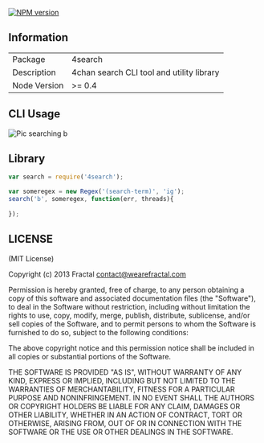 [![NPM version](https://badge.fury.io/js/4search.png)](http://badge.fury.io/js/4search)

## Information

<table>
<tr> 
<td>Package</td><td>4search</td>
</tr>
<tr>
<td>Description</td>
<td>4chan search CLI tool and utility library</td>
</tr>
<tr>
<td>Node Version</td>
<td>>= 0.4</td>
</tr>
</table>

## CLI Usage

![Pic searching b](http://i.imgur.com/wMOdobj.png)

## Library

```javascript
var search = require('4search');

var someregex = new Regex('(search-term)', 'ig');
search('b', someregex, function(err, threads){
	
});
```

## LICENSE

(MIT License)

Copyright (c) 2013 Fractal <contact@wearefractal.com>

Permission is hereby granted, free of charge, to any person obtaining
a copy of this software and associated documentation files (the
"Software"), to deal in the Software without restriction, including
without limitation the rights to use, copy, modify, merge, publish,
distribute, sublicense, and/or sell copies of the Software, and to
permit persons to whom the Software is furnished to do so, subject to
the following conditions:

The above copyright notice and this permission notice shall be
included in all copies or substantial portions of the Software.

THE SOFTWARE IS PROVIDED "AS IS", WITHOUT WARRANTY OF ANY KIND,
EXPRESS OR IMPLIED, INCLUDING BUT NOT LIMITED TO THE WARRANTIES OF
MERCHANTABILITY, FITNESS FOR A PARTICULAR PURPOSE AND
NONINFRINGEMENT. IN NO EVENT SHALL THE AUTHORS OR COPYRIGHT HOLDERS BE
LIABLE FOR ANY CLAIM, DAMAGES OR OTHER LIABILITY, WHETHER IN AN ACTION
OF CONTRACT, TORT OR OTHERWISE, ARISING FROM, OUT OF OR IN CONNECTION
WITH THE SOFTWARE OR THE USE OR OTHER DEALINGS IN THE SOFTWARE.
